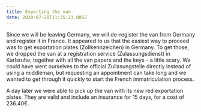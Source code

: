 ```yaml
---
title: Exporting the van
date: 2020-07-20T11:35:23.085Z
---
```

Since we will be leaving Germany, we will de-register the van from Germany and register it in France. It appeared to us that the easiest way to proceed was to get exportation plates (Zollkennzeichen) in Germany. To get those, we dropped the van at a registration service (Zulassungsdienst) in Karlsruhe, together with all the van papers and the keys - a little scary. We could have went ourselves to the official Zullasungstelle directly instead of using a middleman, but requesting an appointment can take long and we wanted to get through it quickly to start the French immatriculation process.

A day later we were able to pick up the van with its new red exportation plates. They are valid and include an insurance for 15 days, for a cost of 236.40€.